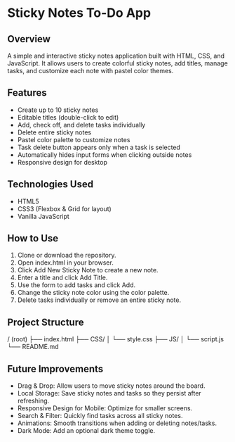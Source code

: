 # Sticky Notes To-Do App

## Overview
A simple and interactive sticky notes application built with HTML, CSS, and JavaScript. It allows users to create colorful sticky notes, add titles, manage tasks, and customize each note with pastel color themes.

## Features
- Create up to 10 sticky notes
- Editable titles (double-click to edit)
- Add, check off, and delete tasks individually
- Delete entire sticky notes
- Pastel color palette to customize notes
- Task delete button appears only when a task is selected
- Automatically hides input forms when clicking outside notes
- Responsive design for desktop

## Technologies Used
- HTML5
- CSS3 (Flexbox & Grid for layout)
- Vanilla JavaScript

## How to Use
1. Clone or download the repository.
2. Open index.html in your browser.
3. Click Add New Sticky Note to create a new note.
4. Enter a title and click Add Title.
5. Use the form to add tasks and click Add.
6. Change the sticky note color using the color palette.
7. Delete tasks individually or remove an entire sticky note.

## Project Structure
/ (root)
├── index.html
├── CSS/
│   └── style.css
├── JS/
│   └── script.js
└── README.md

## Future Improvements
- Drag & Drop: Allow users to move sticky notes around the board.
- Local Storage: Save sticky notes and tasks so they persist after refreshing.
- Responsive Design for Mobile: Optimize for smaller screens.
- Search & Filter: Quickly find tasks across all sticky notes.
- Animations: Smooth transitions when adding or deleting notes/tasks.
- Dark Mode: Add an optional dark theme toggle.
